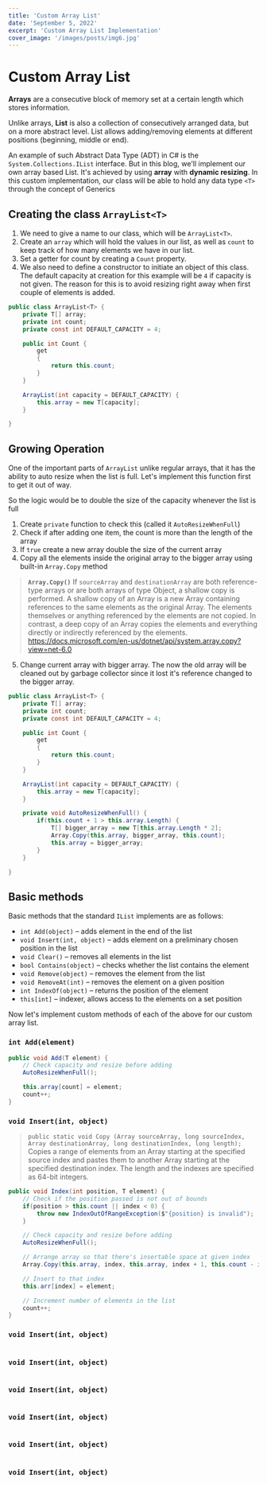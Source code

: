```yaml
---
title: 'Custom Array List'
date: 'September 5, 2022'
excerpt: 'Custom Array List Implementation'
cover_image: '/images/posts/img6.jpg'
---
```


# Custom Array List

<b>Arrays</b> are a consecutive block of memory set at a certain length which stores information.

Unlike arrays, <b>List</b> is also a collection of consecutively arranged data, but on a more abstract level. List allows adding/removing elements at different positions (beginning, middle or end).

An example of such Abstract Data Type (ADT) in C# is the `System.Collections.IList` interface. But in this blog, we'll implement our own array based List. It's achieved by using <b>array</b> with <b>dynamic resizing</b>. In this custom implementation, our class will be able to hold any data type `<T>` through the concept of Generics

## Creating the class `ArrayList<T>`

1. We need to give a name to our class, which will be `ArrayList<T>`.
2. Create an `array` which will hold the values in our list, as well as `count` to keep track of how many elements we have in our list.
3. Set a getter for count by creating a `Count` property.
4. We also need to define a constructor to initiate an object of this class. The default capacity at creation for this example will be `4` if capacity is not given. The reason for this is to avoid resizing right away when first couple of elements is added.

```cs
public class ArrayList<T> {
    private T[] array;
    private int count;
    private const int DEFAULT_CAPACITY = 4;

    public int Count {
        get
        {
            return this.count;
        }
    }

    ArrayList(int capacity = DEFAULT_CAPACITY) {
        this.array = new T[capacity];
    }

}
```

## Growing Operation

One of the important parts of `ArrayList` unlike regular arrays, that it has the ability to auto resize when the list is full. Let's implement this function first to get it out of way.

So the logic would be to double the size of the capacity whenever the list is full

1. Create `private` function to check this (called it `AutoResizeWhenFull`)
2. Check if after adding one item, the count is more than the length of the array
3. If `true` create a new array double the size of the current array
4. Copy all the elements inside the original array to the bigger array using built-in `Array.Copy` method

> <b>`Array.Copy()`</b>
> If `sourceArray` and `destinationArray` are both reference-type arrays or are both arrays of type Object, a shallow copy is performed. A shallow copy of an Array is a new Array containing references to the same elements as the original Array. The elements themselves or anything referenced by the elements are not copied. In contrast, a deep copy of an Array copies the elements and everything directly or indirectly referenced by the elements.
> https://docs.microsoft.com/en-us/dotnet/api/system.array.copy?view=net-6.0

5. Change current array with bigger array. The now the old array will be cleaned out by garbage collector since it lost it's reference changed to the bigger array.

```cs
public class ArrayList<T> {
    private T[] array;
    private int count;
    private const int DEFAULT_CAPACITY = 4;

    public int Count {
        get
        {
            return this.count;
        }
    }

    ArrayList(int capacity = DEFAULT_CAPACITY) {
        this.array = new T[capacity];
    }

    private void AutoResizeWhenFull() {
        if(this.count + 1 > this.array.Length) {
            T[] bigger_array = new T[this.array.Length * 2];
            Array.Copy(this.array, bigger_array, this.count);
            this.array = bigger_array;
        }
    }

}

```

## Basic methods

Basic methods that the standard `IList` implements are as follows:

- `int Add(object)` – adds element in the end of the list
- `void Insert(int, object)` – adds element on a preliminary chosen position in the list
- `void Clear()` – removes all elements in the list
- `bool Contains(object)` – checks whether the list contains the element
- `void Remove(object)` – removes the element from the list
- `void RemoveAt(int)` – removes the element on a given position
- `int IndexOf(object)` – returns the position of the element
- `this[int]` – indexer, allows access to the elements on a set position

Now let's implement custom methods of each of the above for our custom array list.

### `int Add(element)`

```cs
public void Add(T element) {
    // Check capacity and resize before adding
    AutoResizeWhenFull();

    this.array[count] = element;
    count++;
}
```

### `void Insert(int, object)`

> `public static void Copy (Array sourceArray, long sourceIndex, Array destinationArray, long destinationIndex, long length);`
> Copies a range of elements from an Array starting at the specified source index and pastes them to another Array starting at the specified destination index. The length and the indexes are specified as 64-bit integers.

```cs
public void Index(int position, T element) {
    // Check if the position passed is not out of bounds
    if(position > this.count || index < 0) {
        throw new IndexOutOfRangeException($"{position} is invalid");
    }

    // Check capacity and resize before adding
    AutoResizeWhenFull();

    // Arrange array so that there's insertable space at given index
    Array.Copy(this.array, index, this.array, index + 1, this.count - index);

    // Insert to that index
    this.arr[index] = element;

    // Increment number of elements in the list
    count++;
}
```

### `void Insert(int, object)`

```cs

```

### `void Insert(int, object)`

```cs

```

### `void Insert(int, object)`

```cs

```

### `void Insert(int, object)`

```cs

```

### `void Insert(int, object)`

```cs

```

### `void Insert(int, object)`

```cs

```

